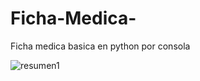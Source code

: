 # Ficha-Medica-
Ficha medica basica en python por consola

![resumen1](https://user-images.githubusercontent.com/115677516/233905078-d9ec8799-9f97-4b6b-8143-5b9b025663dc.png)
